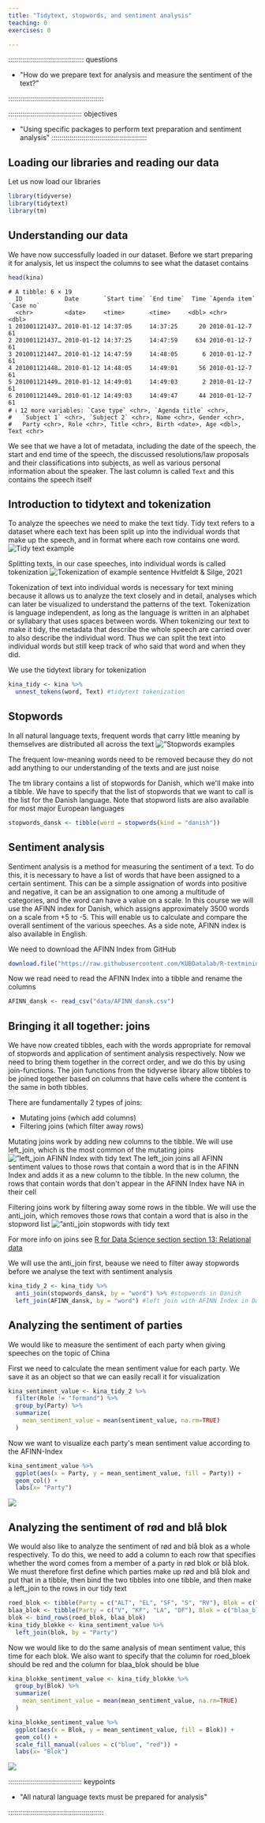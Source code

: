 ```yaml
---
title: "Tidytext, stopwords, and sentiment analysis"
teaching: 0
exercises: 0

---
```


:::::::::::::::::::::::::::::::::::::: questions 

- "How do we prepare text for analysis and measure the sentiment of the text?"

::::::::::::::::::::::::::::::::::::::::::::::::

::::::::::::::::::::::::::::::::::::: objectives

- "Using specific packages to perform text preparation and sentiment analysis"
::::::::::::::::::::::::::::::::::::::::::::::::


## Loading our libraries and reading our data
Let us now load our libraries

``` r
library(tidyverse)
library(tidytext)
library(tm)
```




## Understanding our data

We have now successfully loaded in our dataset. Before we start preparing it for analysis, let us inspect the columns to see what the dataset contains

``` r
head(kina)
```

``` output
# A tibble: 6 × 19
  ID            Date       `Start time` `End time`  Time `Agenda item` `Case no`
  <chr>         <date>     <time>       <time>     <dbl> <chr>             <dbl>
1 201001121437… 2010-01-12 14:37:05     14:37:25      20 2010-01-12-7         61
2 201001121437… 2010-01-12 14:37:25     14:47:59     634 2010-01-12-7         61
3 201001121447… 2010-01-12 14:47:59     14:48:05       6 2010-01-12-7         61
4 201001121448… 2010-01-12 14:48:05     14:49:01      56 2010-01-12-7         61
5 201001121449… 2010-01-12 14:49:01     14:49:03       2 2010-01-12-7         61
6 201001121449… 2010-01-12 14:49:03     14:49:47      44 2010-01-12-7         61
# ℹ 12 more variables: `Case type` <chr>, `Agenda title` <chr>,
#   `Subject 1` <chr>, `Subject 2` <chr>, Name <chr>, Gender <chr>,
#   Party <chr>, Role <chr>, Title <chr>, Birth <date>, Age <dbl>, Text <chr>
```

We see that we have a lot of metadata, including the date of the speech, the start and end time of the speech, the discussed resolutions/law proposals and their classifications into subjects, as well as various personal information about the speaker. The last column is called `Text` and this contains the speech itself

## Introduction to tidytext and tokenization

To analyze the speeches we need to make the text tidy. Tidy text refers to a dataset where each text has been split up into the individual words that make up the speech, and in format where each row contains one word. ![Tidy text example](../fig/Tidy_text.png)

Splitting texts, in our case speeches, into individual words is called tokenization ![Tokenization of example sentence](../fig/Tokenization.png)
Hvitfeldt & Silge, 2021

Tokenization of text into individual words is necessary for text mining because it allows us to analyze the text closely and in detail, analyses which can later be visualized to understand the patterns of the text. Tokenization is language independent, as long as the language is written in an alphabet or syllabary that uses spaces between words. When tokenizing our text to make it tidy, the metadata that describe the whole speech are carried over to also describe the individual word. Thus we can split the text into individual words but still keep track of who said that word and when they did.

We use the tidytext library for tokenization



``` r
kina_tidy <- kina %>% 
  unnest_tokens(word, Text) #tidytext tokenization
```


## Stopwords
In all natural language texts, frequent words that carry little meaning by themselves are distributed all across the text ![”Stopwords examples](../fig/Stopwords.png)

The frequent low-meaning words need to be removed because they do not add anything to our understanding of the texts and are just noise

The tm library contains a list of stopwords for Danish, which we'll make into a tibble. We have to specify that the list of stopwords that we want to call is the list for the Danish language. Note that stopword lists are also available for most major European languages


``` r
stopwords_dansk <- tibble(word = stopwords(kind = "danish"))
```


## Sentiment analysis
Sentiment analysis is a method for measuring the sentiment of a text. To do this, it is necessary to have a list of words that have been assigned to a certain sentiment. This can be a simple assignation of words into positive and negative, it can be an assignation to one among a multitude of categories, and the word can have a value on a scale. In this course we will use the AFINN index for Danish, which assigns approximately 3500 words on a scale from +5 to -5. This will enable us to calculate and compare the overall sentiment of the various speeches. As a side note, AFINN index is also available in English. 

We need to download the AFINN Index from GitHub


``` r
download.file("https://raw.githubusercontent.com/KUBDatalab/R-textmining/main/data/AFINN_dansk.csv", "data/AFINN_dansk.csv", mode = "wb")
```

Now we read need to read the AFINN Index into a tibble and rename the columns





``` r
AFINN_dansk <- read_csv("data/AFINN_dansk.csv")
```

## Bringing it all together: joins
We have now created tibbles, each with the words appropriate for removal of stopwords and application of sentiment analysis respectively. Now we need to bring them together in the correct order, and we do this by using join-functions. The join functions from the tidyverse library allow tibbles to be joined together based on columns that have cells where the content is the same in both tibbles.

There are fundamentally 2 types of joins:
* Mutating joins (which add columns)
* Filtering joins (which filter away rows)

Mutating joins work by adding new columns to the tibble. We will use left_join, which is the most common of the mutating joins
![”left_join AFINN Index with tidy text](../fig/Venn_left_join.jpg)
The left_join joins all AFINN sentiment values to those rows that contain a word that is in the AFINN Index and adds it as a new column to the tibble. In the new column, the rows that contain words that don't appear in the AFINN Index have NA in their cell

Filtering joins work by filtering away some rows in the tibble. We will use the anti_join, which removes those rows that contain a word that is also in the stopword list
![”anti_join stopwords with tidy text](../fig/Venn_anti_join.jpg)

For more info on joins see [R for Data Science section section 13: Relational data](https://r4ds.had.co.nz/relational-data.html)

We will use the anti_join first, beause we need to filter away stopwords before we analyse the text with sentiment analysis


``` r
kina_tidy_2 <- kina_tidy %>% 
  anti_join(stopwords_dansk, by = "word") %>% #stopwords in Danish
  left_join(AFINN_dansk, by = "word") #left join with AFINN Index in Danish
```

## Analyzing the sentiment of parties
We would like to measure the sentiment of each party when giving speeches on the topic of China

First we need to calculate the mean sentiment value for each party. We save it as an object so that we can easily recall it for visualization


``` r
kina_sentiment_value <- kina_tidy_2 %>% 
  filter(Role != "formand") %>% 
  group_by(Party) %>% 
  summarize(
    mean_sentiment_value = mean(sentiment_value, na.rm=TRUE)
  )
```

Now we want to visualize each party's mean sentiment value according to the AFINN-Index


``` r
kina_sentiment_value %>% 
  ggplot(aes(x = Party, y = mean_sentiment_value, fill = Party)) + 
  geom_col() +
  labs(x= "Party")
```

<img src="fig/02-preparing-data-rendered-unnamed-chunk-11-1.png" style="display: block; margin: auto;" />

## Analyzing the sentiment of rød and blå blok
We would also like to analyze the sentiment of rød and blå blok as a whole respectively. To do this, we need to add a column to each row that specifies whether the word comes from a member of a party in rød blok or blå blok. We must therefore first define which parties make up rød and blå blok and put that in a tibble, then bind the two tibbles into one tibble, and then make a left_join to the rows in our tidy text


``` r
roed_blok <- tibble(Party = c("ALT", "EL", "SF", "S", "RV"), Blok = c("roed_blok"))
blaa_blok <- tibble(Party = c("V", "KF", "LA", "DF"), Blok = c("blaa_blok"))
blok <- bind_rows(roed_blok, blaa_blok)
kina_tidy_blokke <- kina_sentiment_value %>% 
  left_join(blok, by = "Party")
```

Now we would like to do the same analysis of mean sentiment value, this time for each blok. We also want to specify that the column for roed_bloek should be red and the column for blaa_blok should be blue


``` r
kina_blokke_sentiment_value <- kina_tidy_blokke %>% 
  group_by(Blok) %>% 
  summarize(
    mean_sentiment_value = mean(mean_sentiment_value, na.rm=TRUE)
  )
```



``` r
kina_blokke_sentiment_value %>% 
  ggplot(aes(x = Blok, y = mean_sentiment_value, fill = Blok)) + 
  geom_col() +
  scale_fill_manual(values = c("blue", "red")) +
  labs(x= "Blok")
```

<img src="fig/02-preparing-data-rendered-unnamed-chunk-14-1.png" style="display: block; margin: auto;" />

::::::::::::::::::::::::::::::::::::: keypoints 

- "All natural language texts must be prepared for analysis"

::::::::::::::::::::::::::::::::::::::::::::::::
